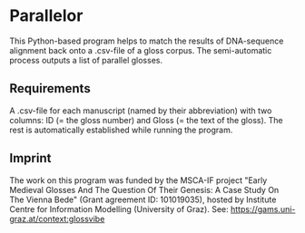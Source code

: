 # Parallelor
This Python-based program helps to match the results of DNA-sequence alignment back onto a .csv-file of a gloss corpus.
The semi-automatic process outputs a list of parallel glosses.

## Requirements
A .csv-file for each manuscript (named by their abbreviation) with two columns: ID (= the gloss number) and Gloss (= the text of the gloss). 
The rest is automatically established while running the program.

## Imprint
The work on this program was funded by the MSCA-IF project "Early Medieval Glosses And The Question Of Their Genesis: A Case Study On The Vienna Bede" (Grant agreement ID: 101019035), hosted by Institute Centre for Information Modelling (University of Graz). See: https://gams.uni-graz.at/context:glossvibe
